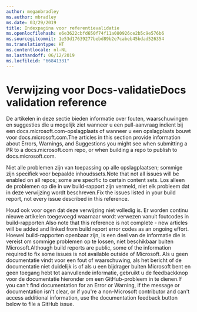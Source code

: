 ```yaml
---
author: meganbradley
ms.author: mbradley
ms.date: 03/29/2019
title: Indexpagina voor referentievalidatie
ms.openlocfilehash: e6e3622cbfd650f74f11a080926ce2b5c9e576b6
ms.sourcegitcommit: 1e53d17639277bebd89b2e7cabeb45bdad526354
ms.translationtype: HT
ms.contentlocale: nl-NL
ms.lasthandoff: 06/12/2019
ms.locfileid: "66841331"
---
```

# <a name="docs-validation-reference"></a><span data-ttu-id="6fdbc-102">Verwijzing voor Docs-validatie</span><span class="sxs-lookup"><span data-stu-id="6fdbc-102">Docs validation reference</span></span>

<span data-ttu-id="6fdbc-103">De artikelen in deze sectie bieden informatie over fouten, waarschuwingen en suggesties die u mogelijk ziet wanneer u een pull-aanvraag indient bij een docs.microsoft.com-opslagplaats of wanneer u een opslagplaats bouwt voor docs.microsoft.com.</span><span class="sxs-lookup"><span data-stu-id="6fdbc-103">The articles in this section provide information about Errors, Warnings, and Suggestions you might see when submitting a PR to a docs.microsoft.com repo, or when building a repo to publish to docs.microsoft.com.</span></span>

<span data-ttu-id="6fdbc-104">Niet alle problemen zijn van toepassing op alle opslagplaatsen; sommige zijn specifiek voor bepaalde inhoudssets.</span><span class="sxs-lookup"><span data-stu-id="6fdbc-104">Note that not all issues will be enabled on all repos; some are specific to certain content sets.</span></span> <span data-ttu-id="6fdbc-105">Los alleen de problemen op die in uw build-rapport zijn vermeld, niet elk probleem dat in deze verwijzing wordt beschreven.</span><span class="sxs-lookup"><span data-stu-id="6fdbc-105">Fix the issues listed in your build report, not every issue described in this reference.</span></span>

<span data-ttu-id="6fdbc-106">Houd ook voor ogen dat deze verwijzing niet volledig is. Er worden continu nieuwe artikelen toegevoegd waarnaar wordt verwezen vanuit foutcodes in build-rapporten.</span><span class="sxs-lookup"><span data-stu-id="6fdbc-106">Also note that this reference is not complete - new articles will be added and linked from build report error codes as an ongoing effort.</span></span> <span data-ttu-id="6fdbc-107">Hoewel build-rapporten openbaar zijn, is een deel van de informatie die is vereist om sommige problemen op te lossen, niet beschikbaar buiten Microsoft.</span><span class="sxs-lookup"><span data-stu-id="6fdbc-107">Although build reports are public, some of the information required to fix some issues is not available outside of Microsoft.</span></span> <span data-ttu-id="6fdbc-108">Als u geen documentatie vindt voor een fout of waarschuwing, als het bericht of de documentatie niet duidelijk is of als u een bijdrager buiten Microsoft bent en geen toegang hebt tot aanvullende informatie, gebruikt u de feedbackknop voor de documentatie hieronder om een GitHub-probleem in te dienen.</span><span class="sxs-lookup"><span data-stu-id="6fdbc-108">If you can't find documentation for an Error or Warning, if the message or documentation isn't clear, or if you're a non-Microsoft contributor and can't access additional information, use the documentation feedback button below to file a GitHub issue.</span></span>